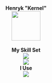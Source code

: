 <div align="center">
  <b>Henryk "Kernel"</b>
  <br>
  
  <img src="https://avatars.githubusercontent.com/u/124568923" width=80>
</div>

<div align="center">
  <br>
  <b>My Skill Set</b>
  <br>

  <a href="https://skillicons.dev">
    <img src="https://skillicons.dev/icons?i=linux"/>
  </a>
  
  <br>
  <a href="https://skillicons.dev">
    <img src="https://skillicons.dev/icons?i=cs,py,java"/>
  </a>

  <br>
  <b>I Use</b>
  <br>

  <a href="https://skillicons.dev">
    <img src="https://skillicons.dev/icons?i=rider,neovim,arch,unity"/>
  </a>
</div>
